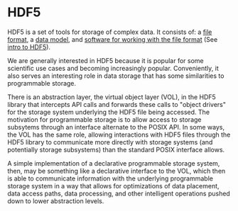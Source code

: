 # HDF5
HDF5 is a set of tools for storage of complex data. It consists of: a [file
format][web-hdf5-format], a [data model][web-hdf5-model],
and [software for working with the file format][web-hdf5-software] (See [intro to
HDF5][web-hdf5-intro]).

We are generally interested in HDF5 because it is popular for some scientific use cases and
becoming increasingly popular. Conveniently, it also serves an interesting role in data storage
that has some similarities to programmable storage.

There is an abstraction layer, the virtual object layer (VOL), in the HDF5 library that intercepts
API calls and forwards these calls to "object drivers" for the storage system underlying the HDF5
file being accessed. The motivation for programmable storage is to allow access to storage
subsytems through an interface alternate to the POSIX API. In some ways, the VOL has the same role,
allowing interactions with HDF5 files through the HDF5 library to communicate more directly with
storage systems (and potentially storage subsystems) than the standard POSIX interface allows.

A simple implementation of a declarative programmable storage system, then, may be something like
a declarative interface to the VOL, which then is able to communicate information with the
underlying programmable storage system in a way that allows for optimizations of data
placement, data access paths, data processing, and other intelligent operations pushed down to
lower abstraction levels.

<!-- references -->
[web-hdf5-intro]: https://portal.hdfgroup.org/display/HDF5/Introduction+to+HDF5
[web-hdf5-format]: https://portal.hdfgroup.org/display/HDF5/Introduction+to+HDF5#IntroductiontoHDF5-fileformat
[web-hdf5-model]: https://portal.hdfgroup.org/display/HDF5/Introduction+to+HDF5#IntroductiontoHDF5-datamodel
[web-hdf5-software]: https://portal.hdfgroup.org/display/HDF5/Introduction+to+HDF5#IntroductiontoHDF5-software
